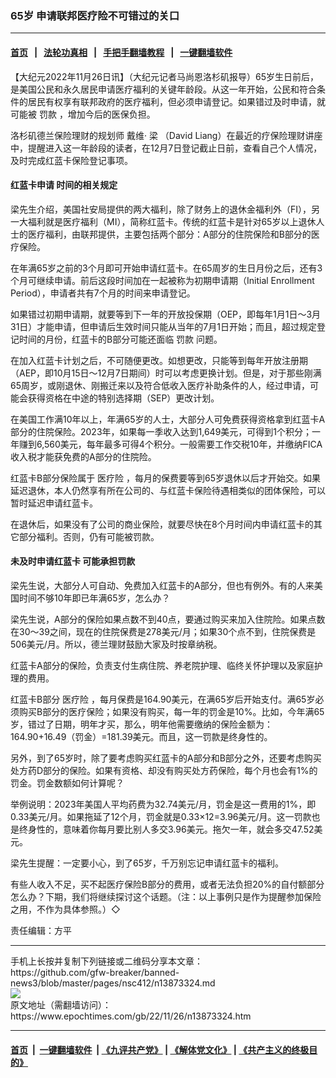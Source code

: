 ### 65岁 申请联邦医疗险不可错过的关口
------------------------

#### [首页](https://github.com/gfw-breaker/banned-news3/blob/master/README.md) &nbsp;&nbsp;|&nbsp;&nbsp; [法轮功真相](https://github.com/begood0513/basic/blob/master/README.md)  &nbsp;&nbsp;|&nbsp;&nbsp; [手把手翻墙教程](https://github.com/gfw-breaker/guides/wiki)  &nbsp;&nbsp;|&nbsp;&nbsp; [一键翻墙软件](https://github.com/gfw-breaker/nogfw/blob/master/README.md)  



<div><p>
 【大纪元2022年11月26日讯】（大纪元记者马尚恩洛杉矶报导）65岁生日前后，是美国公民和永久居民申请医疗福利的关键年龄段。从这一年开始，公民和符合条件的居民有权享有联邦政府的医疗福利，但必须申请登记。如果错过及时申请，就可能被
 <ok href="https://www.epochtimes.com/gb/tag/%E7%BD%9A%E6%AC%BE.html">
  罚款
 </ok>
 ，增加今后的医保负担。
</p>
<p>
 洛杉矶德兰保险理财的规划师
 <ok href="https://www.epochtimes.com/gb/tag/%E6%88%B4%E7%BB%B4%E2%80%A7-%E6%A2%81.html">
  戴维‧ 梁
 </ok>
 （David Liang）在最近的疗保险理财讲座中，提醒进入这一年龄段的读者，在12月7日登记截止日前，查看自己个人情况，及时完成红蓝卡保险登记事项。
</p>
<h4>
 <ok href="https://www.epochtimes.com/gb/tag/%E7%BA%A2%E8%93%9D%E5%8D%A1%E7%94%B3%E8%AF%B7.html">
  红蓝卡申请
 </ok>
 时间的相关规定
</h4>
<p>
 梁先生介绍，美国社安局提供的两大福利，除了财务上的退休金福利外（FI），另一大福利就是医疗福利（MI），简称红蓝卡。传统的红蓝卡是针对65岁以上退休人士的医疗福利，由联邦提供，主要包括两个部分：A部分的住院保险和B部分的医疗保险。
</p>
<p>
 在年满65岁之前的3个月即可开始申请红蓝卡。在65周岁的生日月份之后，还有3个月可继续申请。前后这段时间加在一起被称为初期申请期（Initial Enrollment Period），申请者共有7个月的时间来申请登记。
</p>
<p>
 如果错过初期申请期，就要等到下一年的开放投保期（OEP，即每年1月1日～3月31日）才能申请，但申请后生效时间只能从当年的7月1日开始；而且，超过规定登记时间的月份，红蓝卡的B部分可能还面临
 <ok href="https://www.epochtimes.com/gb/tag/%E7%BD%9A%E6%AC%BE.html">
  罚款
 </ok>
 问题。
</p>
<p>
 在加入红蓝卡计划之后，不可随便更改。如想更改，只能等到每年开放注册期（AEP，即10月15日～12月7日期间）时可以考虑更换计划。但是，对于那些刚满65周岁，或刚退休、刚搬迁来以及符合低收入医疗补助条件的人，经过申请，可能会获得资格在中途的特别选择期（SEP）更改计划。
</p>
<p>
 在美国工作满10年以上，年满65岁的人士，大部分人可免费获得资格拿到红蓝卡A部分的住院保险。2023年，如果每一季收入达到1,649美元，可得到1个积分；一年赚到6,560美元，每年最多可得4个积分。一般需要工作交税10年，并缴纳FICA收入税才能获免费的A部分的住院险。
</p>
<p>
 红蓝卡B部分保险属于
 <ok href="https://www.epochtimes.com/gb/tag/%E5%8C%BB%E7%96%97%E9%99%A9.html">
  医疗险
 </ok>
 ，每月的保费要等到65岁退休以后才开始交。如果延迟退休，本人仍然享有所在公司的、与红蓝卡保险待遇相类似的团体保险，可以暂时延迟申请红蓝卡。
</p>
<p>
 在退休后，如果没有了公司的商业保险，就要尽快在8个月时间内申请红蓝卡的其它部分福利。否则，仍有可能被罚款。
</p>
<h4>
 未及时申请红蓝卡 可能承担罚款
</h4>
<p>
 梁先生说，大部分人可自动、免费加入红蓝卡的A部分，但也有例外。有的人来美国时间不够10年即已年满65岁，怎么办？
</p>
<p>
 梁先生说，A部分的保险如果点数不到40点，要通过购买来加入住院险。如果点数在30～39之间，现在的住院保费是278美元/月；如果30个点不到，住院保费是506美元/月。所以，德兰理财鼓励大家及时按章纳税。
</p>
<p>
 红蓝卡A部分的保险，负责支付生病住院、养老院护理、临终关怀护理以及家庭护理的费用。
</p>
<p>
 红蓝卡B部分
 <ok href="https://www.epochtimes.com/gb/tag/%E5%8C%BB%E7%96%97%E9%99%A9.html">
  医疗险
 </ok>
 ，每月保费是164.90美元，在满65岁后开始支付。满65岁必须购买B部分的医疗保险；如果没有购买，每一年的罚金是10%。比如，今年满65岁，错过了日期，明年才买，那么，明年他需要缴纳的保险金额为：164.90+16.49（罚金）=181.39美元。而且，这一罚款是终身性的。
</p>
<p>
 另外，到了65岁时，除了要考虑购买红蓝卡的A部分和B部分之外，还要考虑购买处方药D部分的保险。如果有资格、却没有购买处方药保险，每个月也会有1%的罚金。罚金数额如何计算呢？
</p>
<p>
 举例说明：2023年美国人平均药费为32.74美元/月，罚金是这一费用的1%，即0.33美元/月。如果拖延了12个月，罚金就是0.33×12=3.96美元/月。这一罚款也是终身性的，意味着你每月要比别人多交3.96美元。拖欠一年，就会多交47.52美元。
</p>
<p>
 梁先生提醒：一定要小心，到了65岁，千万别忘记申请红蓝卡的福利。
</p>
<p>
 有些人收入不足，买不起医疗保险B部分的费用，或者无法负担20%的自付额部分怎么办？下期，我们将继续探讨这个话题。（注：以上事例只是作为提醒参加保险之用，不作为具体参照。）◇
</p>
<p>
 责任编辑：方平
</p>
</div>
<hr/>
手机上长按并复制下列链接或二维码分享本文章：<br/>
https://github.com/gfw-breaker/banned-news3/blob/master/pages/nsc412/n13873324.md <br/>
<a href='https://github.com/gfw-breaker/banned-news3/blob/master/pages/nsc412/n13873324.md'><img src='https://github.com/gfw-breaker/banned-news3/blob/master/pages/nsc412/n13873324.md.png'/></a> <br/>
原文地址（需翻墙访问）：https://www.epochtimes.com/gb/22/11/26/n13873324.htm


------------------------
#### [首页](https://github.com/gfw-breaker/banned-news3/blob/master/README.md) &nbsp;|&nbsp; [一键翻墙软件](https://github.com/gfw-breaker/nogfw/blob/master/README.md) &nbsp;| [《九评共产党》](https://github.com/gfw-breaker/9ping.md/blob/master/README.md#九评之一评共产党是什么) | [《解体党文化》](https://github.com/gfw-breaker/jtdwh.md/blob/master/README.md) | [《共产主义的终极目的》](https://github.com/gfw-breaker/gczydzjmd.md/blob/master/README.md)


<img src='http://gfw-breaker.win/banned-news3/pages/nsc412/n13873324.md' width='0px' height='0px'/>